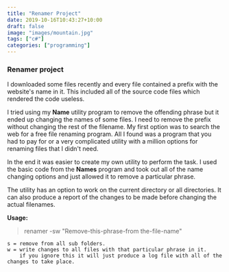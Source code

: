 ```yaml
---
title: "Renamer Project"
date: 2019-10-16T10:43:27+10:00
draft: false
image: "images/mountain.jpg"
tags: ["c#"]
categories: ["programming"]
---
```


### Renamer project

I downloaded some files recently and every file contained a prefix with the website's name in it. This included all of the source code files which rendered the code useless.

I tried using my **Name** utility program to remove the offending phrase but it ended up changing the names of some files. I need to remove the prefix without changing the rest of the filename. My first option was to search the web for a free file renaming program. All I found was a program that you had to pay for or a very complicated utility with a million options for renaming files that I didn't need.

In the end it was easier to create my own utility to perform the task. I used the basic code from the **Names** program and took out all of the name changing options and just allowed it to remove a particular phrase.

The utility has an option to work on the current directory or all directories. It can also produce a report of the changes to be made before changing the actual filenames.

**Usage:**

> renamer -sw "Remove-this-phrase-from the-file-name"

```
s = remove from all sub folders.
w = write changes to all files with that particular phrase in it.
    if you ignore this it will just produce a log file with all of the changes to take place.
```